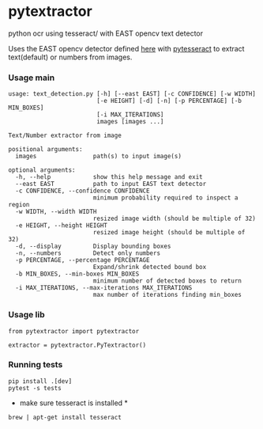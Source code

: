# pytextractor
python ocr using tesseract/ with EAST opencv text detector

Uses the EAST opencv detector defined [here](https://www.pyimagesearch.com/2018/08/20/opencv-text-detection-east-text-detector/) with [pytesseract](https://github.com/madmaze/pytesseract) to extract text(default) or numbers from images.

### Usage main
```
usage: text_detection.py [-h] [--east EAST] [-c CONFIDENCE] [-w WIDTH]
                         [-e HEIGHT] [-d] [-n] [-p PERCENTAGE] [-b MIN_BOXES]
                         [-i MAX_ITERATIONS]
                         images [images ...]

Text/Number extractor from image

positional arguments:
  images                path(s) to input image(s)

optional arguments:
  -h, --help            show this help message and exit
  --east EAST           path to input EAST text detector
  -c CONFIDENCE, --confidence CONFIDENCE
                        minimum probability required to inspect a region
  -w WIDTH, --width WIDTH
                        resized image width (should be multiple of 32)
  -e HEIGHT, --height HEIGHT
                        resized image height (should be multiple of 32)
  -d, --display         Display bounding boxes
  -n, --numbers         Detect only numbers
  -p PERCENTAGE, --percentage PERCENTAGE
                        Expand/shrink detected bound box
  -b MIN_BOXES, --min-boxes MIN_BOXES
                        minimum number of detected boxes to return
  -i MAX_ITERATIONS, --max-iterations MAX_ITERATIONS
                        max number of iterations finding min_boxes
```

### Usage lib

```
from pytextractor import pytextractor

extractor = pytextractor.PyTextractor()
```

### Running tests

```
pip install .[dev]
pytest -s tests
```

* make sure tesseract is installed *

```
brew | apt-get install tesseract
```
